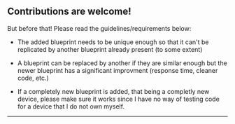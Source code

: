 ## Contributions are welcome!

But before that! Please read the guidelines/requirements below:

- The added blueprint needs to be unique enough so that it can't be replicated by another blueprint already present (to some extent)

- A blueprint can be replaced by another if they are similar enough but the newer blueprint has a significant improvment (response time, cleaner code, etc.)

- If a completely new blueprint is added, that being a completly new device, please make sure it works since I have no way of testing code for a device that I do not own myself.

---
